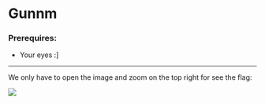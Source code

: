 # Gunnm

### Prerequires:

- Your eyes :]

-----------------

We only have to open the image and zoom on the top right for see the flag:

<img src="https://cdn.discordapp.com/attachments/698984879823519827/768860761862438962/unknown.png">

